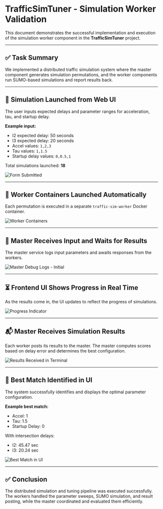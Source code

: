 # TrafficSimTuner - Simulation Worker Validation

This document demonstrates the successful implementation and execution of the simulation worker component in the **TrafficSimTuner** project.

---

## ✅ Task Summary

We implemented a distributed traffic simulation system where the master component generates simulation permutations, and the worker components run SUMO-based simulations and report results back.

---

## 🚀 Simulation Launched from Web UI

The user inputs expected delays and parameter ranges for acceleration, tau, and startup delay.

**Example input:**
- I2 expected delay: 50 seconds
- I3 expected delay: 20 seconds
- Accel values: `1,2,3`
- Tau values: `1,1.5`
- Startup delay values: `0,0.5,1`

Total simulations launched: **18**

![Form Submitted](md_images/01_form_submitted.png)

---

## 🐳 Worker Containers Launched Automatically

Each permutation is executed in a separate `traffic-sim-worker` Docker container.

![Worker Containers](md_images/02_worker_containers.png)

---

## 📡 Master Receives Input and Waits for Results

The master service logs input parameters and awaits responses from the workers.

![Master Debug Logs - Initial](md_images/03_master_debug_initial.png)

---

## ⏳ Frontend UI Shows Progress in Real Time

As the results come in, the UI updates to reflect the progress of simulations.

![Progress Indicator](md_images/04_progress_shown.png)

---

## 📬 Master Receives Simulation Results

Each worker posts its results to the master. The master computes scores based on delay error and determines the best configuration.

![Results Received in Terminal](md_images/05_results_received.png)

---

## 🏁 Best Match Identified in UI

The system successfully identifies and displays the optimal parameter configuration.

**Example best match:**
- Accel: 1
- Tau: 1.5
- Startup Delay: 0

With intersection delays:
- I2: 45.47 sec
- I3: 20.24 sec

![Best Match in UI](md_images/06_best_result_shown.png)

---

## ✅ Conclusion

The distributed simulation and tuning pipeline was executed successfully. The workers handled the parameter sweeps, SUMO simulation, and result posting, while the master coordinated and evaluated them efficiently.
